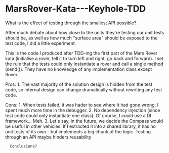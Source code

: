 # MarsRover-Kata---Keyhole-TDD
What is the effect of testing through the smallest API possible?

After much debate about how close to the units they're testing our unit tests should be, as well as how much "surface area" should be exposed to the test code, I did a little experiment.

This is the code I produced after TDD-ing the first part of the Mars Rover kata (initialise a rover, tell it to turn left and right, go back and forward). I set the rule that the tests could only instantiate a rover and call a single method (send()). They have no knowledge of any implementation class except Rover.

Pros: 1. The vast majority of the solution design is hidden from the test code, so internal design can change dramatically without rewriting any test code.

Cons: 1. When tests failed, it was hader to see where it had gone wrong. I spent much more time in the debugger.
      2. No dependency injection (since test code could only instantiate one class). Of course, I *could* use a DI framework... Meh.
      3. Let's say, in the future, we decide the Compass would be useful in other vehicles. If I extracted it into a shared library, it has no unit tests of its own - but implements a big chunk of the logic. Testing through an API maybe hinders reusability
      
      
      Conclusions?
